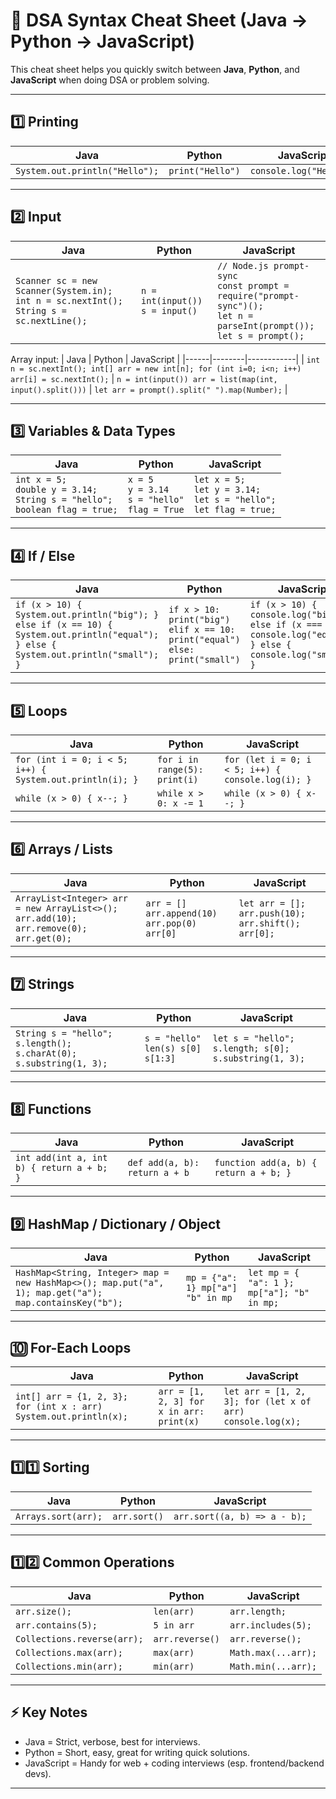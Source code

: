 # 🚀 DSA Syntax Cheat Sheet (Java → Python → JavaScript)

This cheat sheet helps you quickly switch between **Java**, **Python**, and **JavaScript** when doing DSA or problem solving.

---

## 1️⃣ Printing

| Java | Python | JavaScript |
|------|--------|------------|
| `System.out.println("Hello");` | `print("Hello")` | `console.log("Hello");` |

---

## 2️⃣ Input

| Java | Python | JavaScript |
|------|--------|------------|
| `Scanner sc = new Scanner(System.in); int n = sc.nextInt(); String s = sc.nextLine();` | `n = int(input())  s = input()` | `// Node.js prompt-sync` <br> `const prompt = require("prompt-sync")();` <br> `let n = parseInt(prompt());` <br> `let s = prompt();` |

Array input:
| Java | Python | JavaScript |
|------|--------|------------|
| `int n = sc.nextInt(); int[] arr = new int[n]; for (int i=0; i<n; i++) arr[i] = sc.nextInt();` | `n = int(input()) arr = list(map(int, input().split()))` | `let arr = prompt().split(" ").map(Number);` |

---

## 3️⃣ Variables & Data Types

| Java | Python | JavaScript |
|------|--------|------------|
| `int x = 5;` <br> `double y = 3.14;` <br> `String s = "hello";` <br> `boolean flag = true;` | `x = 5` <br> `y = 3.14` <br> `s = "hello"` <br> `flag = True` | `let x = 5;` <br> `let y = 3.14;` <br> `let s = "hello";` <br> `let flag = true;` |

---

## 4️⃣ If / Else

| Java | Python | JavaScript |
|------|--------|------------|
| `if (x > 10) { System.out.println("big"); } else if (x == 10) { System.out.println("equal"); } else { System.out.println("small"); }` | `if x > 10: print("big") elif x == 10: print("equal") else: print("small")` | `if (x > 10) { console.log("big"); } else if (x === 10) { console.log("equal"); } else { console.log("small"); }` |

---

## 5️⃣ Loops

| Java | Python | JavaScript |
|------|--------|------------|
| `for (int i = 0; i < 5; i++) { System.out.println(i); }` | `for i in range(5): print(i)` | `for (let i = 0; i < 5; i++) { console.log(i); }` |
| `while (x > 0) { x--; }` | `while x > 0: x -= 1` | `while (x > 0) { x--; }` |

---

## 6️⃣ Arrays / Lists

| Java | Python | JavaScript |
|------|--------|------------|
| `ArrayList<Integer> arr = new ArrayList<>(); arr.add(10); arr.remove(0); arr.get(0);` | `arr = [] arr.append(10) arr.pop(0) arr[0]` | `let arr = []; arr.push(10); arr.shift(); arr[0];` |

---

## 7️⃣ Strings

| Java | Python | JavaScript |
|------|--------|------------|
| `String s = "hello"; s.length(); s.charAt(0); s.substring(1, 3);` | `s = "hello" len(s) s[0] s[1:3]` | `let s = "hello"; s.length; s[0]; s.substring(1, 3);` |

---

## 8️⃣ Functions

| Java | Python | JavaScript |
|------|--------|------------|
| `int add(int a, int b) { return a + b; }` | `def add(a, b): return a + b` | `function add(a, b) { return a + b; }` |

---

## 9️⃣ HashMap / Dictionary / Object

| Java | Python | JavaScript |
|------|--------|------------|
| `HashMap<String, Integer> map = new HashMap<>(); map.put("a", 1); map.get("a"); map.containsKey("b");` | `mp = {"a": 1} mp["a"] "b" in mp` | `let mp = { "a": 1 }; mp["a"]; "b" in mp;` |

---

## 🔟 For-Each Loops

| Java | Python | JavaScript |
|------|--------|------------|
| `int[] arr = {1, 2, 3}; for (int x : arr) System.out.println(x);` | `arr = [1, 2, 3] for x in arr: print(x)` | `let arr = [1, 2, 3]; for (let x of arr) console.log(x);` |

---

## 1️⃣1️⃣ Sorting

| Java | Python | JavaScript |
|------|--------|------------|
| `Arrays.sort(arr);` | `arr.sort()` | `arr.sort((a, b) => a - b);` |

---

## 1️⃣2️⃣ Common Operations

| Java | Python | JavaScript |
|------|--------|------------|
| `arr.size();` | `len(arr)` | `arr.length;` |
| `arr.contains(5);` | `5 in arr` | `arr.includes(5);` |
| `Collections.reverse(arr);` | `arr.reverse()` | `arr.reverse();` |
| `Collections.max(arr);` | `max(arr)` | `Math.max(...arr);` |
| `Collections.min(arr);` | `min(arr)` | `Math.min(...arr);` |

---

## ⚡ Key Notes

- Java = Strict, verbose, best for interviews.  
- Python = Short, easy, great for writing quick solutions.  
- JavaScript = Handy for web + coding interviews (esp. frontend/backend devs).  

---

